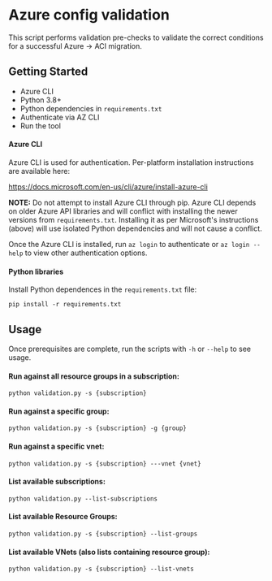 # Azure config validation

This script performs validation pre-checks to validate the correct conditions for a successful Azure -> ACI migration.

## Getting Started

- Azure CLI
- Python 3.8+
- Python dependencies in `requirements.txt`
- Authenticate via AZ CLI
- Run the tool

#### Azure CLI

Azure CLI is used for authentication. Per-platform installation instructions are available here:

https://docs.microsoft.com/en-us/cli/azure/install-azure-cli

**NOTE:** Do not attempt to install Azure CLI through pip. Azure CLI depends on older Azure API libraries and will conflict with installing the newer versions from `requirements.txt`. Installing it as per Microsoft's instructions (above) will use isolated Python dependencies and will not cause a conflict.

Once the Azure CLI is installed, run `az login` to authenticate or `az login --help` to view other authentication options.

#### Python libraries

Install Python dependences in the `requirements.txt` file:

`pip install -r requirements.txt`

## Usage

Once prerequisites are complete, run the scripts with `-h` or `--help` to see usage.

#### Run against all resource groups in a subscription:

`python validation.py -s {subscription}`

#### Run against a specific group:

`python validation.py -s {subscription} -g {group}`

#### Run against a specific vnet:

`python validation.py -s {subscription} ---vnet {vnet}`

#### List available subscriptions:

`python validation.py --list-subscriptions`

#### List available Resource Groups:

`python validation.py -s {subscription} --list-groups`

#### List available VNets (also lists containing resource group):

`python validation.py -s {subscription} --list-vnets`

